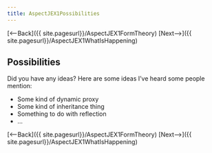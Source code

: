```yaml
---
title: AspectJEX1Possibilities
---
```

[<--Back]({{ site.pagesurl}}/AspectJEX1FormTheory) [Next-->]({{ site.pagesurl}}/AspectJEX1WhatIsHappening)

## Possibilities
Did you have any ideas? Here are some ideas I’ve heard some people mention:
* Some kind of dynamic proxy
* Some kind of inheritance thing
* Something to do with reflection
* …

[<--Back]({{ site.pagesurl}}/AspectJEX1FormTheory) [Next-->]({{ site.pagesurl}}/AspectJEX1WhatIsHappening)
